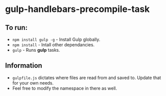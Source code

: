 # gulp-handlebars-precompile-task

## To run:
- `npm install gulp -g` - Install Gulp globally.
- `npm install` - Intall other dependancies.
- `gulp` - Runs **gulp** tasks.

## Information
- `gulpfile.js` dictates where files are read from and saved to. Update that for your own needs.
- Feel free to modify the namespace in there as well.
